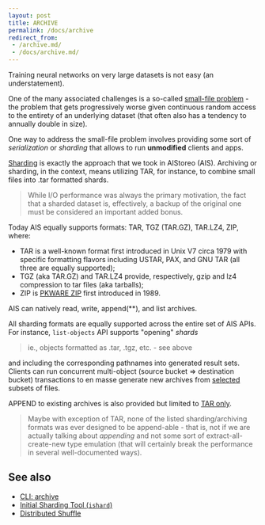 ```yaml
---
layout: post
title: ARCHIVE
permalink: /docs/archive
redirect_from:
 - /archive.md/
 - /docs/archive.md/
---
```


Training neural networks on very large datasets is not easy (an understatement).

One of the many associated challenges is a so-called [small-file problem](https://scholar.google.com/scholar?hl=en&as_sdt=0%2C5&q=%22small+file+problem%22) - the problem that gets progressively worse given continuous random access to the entirety of an underlying dataset (that often also has a tendency to annually double in size).

One way to address the small-file problem involves providing some sort of *serialization* or *sharding* that allows to run **unmodified** clients and apps.

[Sharding](overview.md#terminology) is exactly the approach that we took in AIStoreo (AIS). Archiving or sharding, in the context, means utilizing TAR, for instance, to combine small files into .tar formatted shards.

> While I/O performance was always the primary motivation, the fact that a sharded dataset is, effectively, a backup of the original one must be considered an important added bonus.

Today AIS equally supports formats: TAR, TGZ (TAR.GZ), TAR.LZ4, ZIP, where:

* TAR is a well-known format first introduced in Unix V7 circa 1979 with specific formatting flavors including USTAR, PAX, and GNU TAR (all three are equally supported);
* TGZ (aka TAR.GZ) and TAR.LZ4 provide, respectively, gzip and lz4 compression to tar files (aka tarballs);
* ZIP is [PKWARE ZIP](https://www.pkware.com/appnote) first introduced in 1989.

AIS can natively read, write, append(**), and list archives.

All sharding formats are equally supported across the entire set of AIS APIs. For instance, `list-objects` API supports "opening" _shards_

> ie., objects formatted as .tar, .tgz, etc. - see above

and including the corresponding pathnames into generated result sets. Clients can run concurrent multi-object (source bucket => destination bucket) transactions to en masse generate new archives from [selected](/docs/batch.md) subsets of files.

APPEND to existing archives is also provided but limited to [TAR only](https://aistore.nvidia.com/blog/2021/08/10/tar-append).

> Maybe with exception of TAR, none of the listed sharding/archiving formats was ever designed to be append-able - that is, not if we are actually talking about *appending* and not some sort of extract-all-create-new type emulation (that will certainly break the performance in several well-documented ways).

## See also

* [CLI: archive](/docs/cli/archive.md)
* [Initial Sharding Tool (`ishard`)](https://github.com/NVIDIA/aistore/blob/main/cmd/ishard/README.md)
* [Distributed Shuffle](/docs/cli/dsort.md)

